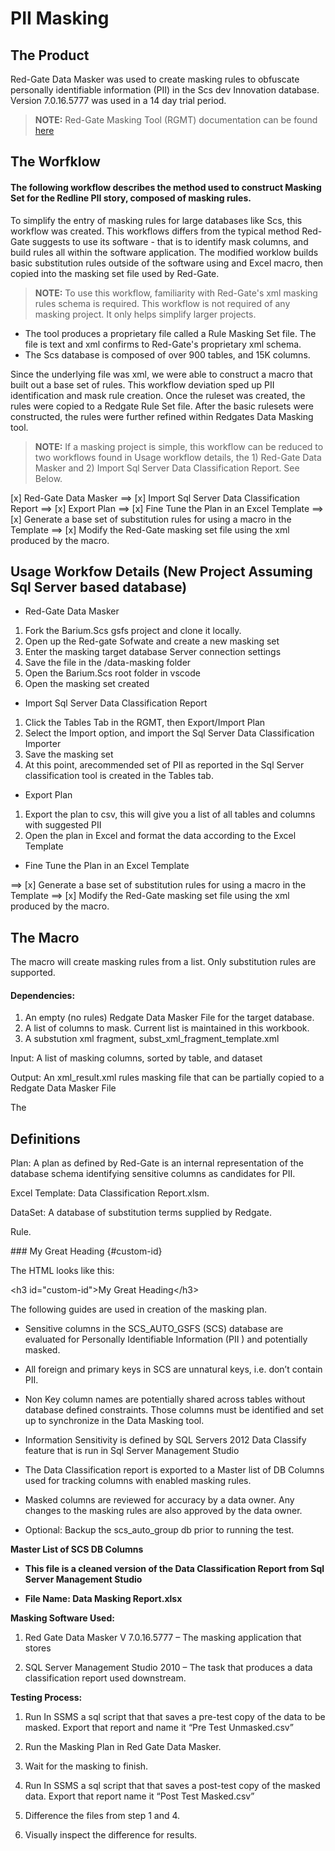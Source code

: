 # PII Masking

## The Product

Red-Gate Data Masker was used to create masking rules to obfuscate personally identifiable information (PII) in the Scs dev Innovation database. Version 7.0.16.5777 was used in a 14 day trial period.

> **NOTE:** Red-Gate Masking Tool (RGMT) documentation can be found [here](https://documentation.red-gate.com/d)

## The Worfklow

#### The following workflow describes the method used to construct Masking Set for the Redline PII story, composed of masking rules.

To simplify the entry of masking rules for large databases like Scs, this workflow was created. This workflows differs from the typical method Red-Gate suggests to use its software - that is to identify mask columns, and build rules all within the software application. The modified worklow builds basic substitution rules outside of the software using and Excel macro, then copied into the masking set file used by Red-Gate. 

> **NOTE:** To use this workflow, familiarity with Red-Gate's xml masking rules schema is required.  This workflow is not required of any masking project. It only helps simplify larger projects.

* The tool produces a proprietary file called a Rule Masking Set file. The file is text and xml confirms to Red-Gate's proprietary xml schema.
* The Scs database is composed of over 900 tables, and 15K columns.

Since the underlying file was xml, we were able to construct a macro that built out a base set of rules. This workflow deviation sped up PII identification and mask rule creation. Once the ruleset was created, the rules were copied to a Redgate Rule Set file. After the basic rulesets were constructed, the rules were further refined within Redgates Data Masking tool. 

> **NOTE:** If a masking project is simple, this workflow can be reduced to two workflows found in Usage workflow details, the 1) Red-Gate Data Masker and 2) Import Sql Server Data Classification Report. See Below.

[x] Red-Gate Data Masker ==> [x] Import Sql Server Data Classification Report ==> [x] Export Plan ==> [x] Fine Tune the Plan in an Excel Template ==> [x] Generate a base set of substitution rules for using a macro in the Template ==> [x] Modify the Red-Gate masking set file using the xml produced by the macro.

## Usage Workfow Details (New Project Assuming Sql Server based database)
* Red-Gate Data Masker 
1. Fork the Barium.Scs gsfs project and clone it locally.
1. Open up the Red-gate Sofwate and create a new masking set
1. Enter the masking target database Server connection settings
1. Save the file in the /data-masking folder
1. Open the Barium.Scs root folder in vscode
1. Open the masking set created

* Import Sql Server Data Classification Report 
1. Click the Tables Tab in the RGMT, then Export/Import Plan
1. Select the Import option, and import the Sql Server Data Classification Importer
1. Save the masking set
1. At this point, arecommended set of PII as reported in the Sql Server classification tool is created in the Tables tab.

* Export Plan 
1. Export the plan to csv, this will give you a list of all tables and columns with suggested PII
1. Open the plan in Excel and format the data according to the Excel Template

* Fine Tune the Plan in an Excel Template 



==> [x] Generate a base set of substitution rules for using a macro in the Template ==> [x] Modify the Red-Gate masking set file using the xml produced by the macro.

## The Macro

The macro will create masking rules from a list. Only substitution rules are supported.

 #### Dependencies: 
1. An empty (no rules) Redgate Data Masker File for the target database.
1. A list of columns to mask. Current list is maintained in this workbook.
1. A substution xml fragment, subst_xml_fragment_template.xml

Input: A list of masking columns, sorted by table, and dataset

Output: An xml_result.xml rules masking file that can be partially copied to a
         Redgate Data Masker File

The 

## Definitions

Plan: A plan as defined by Red-Gate is an internal representation of the
database schema identifying sensitive columns as candidates for PII.

Excel Template: Data Classification Report.xlsm.

DataSet: A database of substitution terms supplied by Redgate.

Rule.

\#\#\# My Great Heading {\#custom-id}

The HTML looks like this:

\<h3 id="custom-id"\>My Great Heading\</h3\>

The following guides are used in creation of the masking plan.

-   Sensitive columns in the SCS_AUTO_GSFS (SCS) database are evaluated for
    Personally Identifiable Information (PII ) and potentially masked.

-   All foreign and primary keys in SCS are unnatural keys, i.e. don’t contain
    PII.

-   Non Key column names are potentially shared across tables without database
    defined constraints. Those columns must be identified and set up to
    synchronize in the Data Masking tool.

-   Information Sensitivity is defined by SQL Servers 2012 Data Classify feature
    that is run in Sql Server Management Studio

-   The Data Classification report is exported to a Master list of DB Columns
    used for tracking columns with enabled masking rules.

-   Masked columns are reviewed for accuracy by a data owner. Any changes to the
    masking rules are also approved by the data owner.

-   Optional: Backup the scs_auto_group db prior to running the test.

**Master List of SCS DB Columns**

-   **This file is a cleaned version of the Data Classification Report from Sql
    Server Management Studio**

-   **File Name: Data Masking Report.xlsx**

**Masking Software Used:**

1.  Red Gate Data Masker V 7.0.16.5777 – The masking application that stores

2.  SQL Server Management Studio 2010 – The task that produces a data
    classification report used downstream.

**Testing Process:**

1.  Run In SSMS a sql script that that saves a pre-test copy of the data to be
    masked. Export that report and name it “Pre Test Unmasked.csv”

2.  Run the Masking Plan in Red Gate Data Masker.

3.  Wait for the masking to finish.

4.  Run In SSMS a sql script that that saves a post-test copy of the masked
    data. Export that report name it “Post Test Masked.csv”

5.  Difference the files from step 1 and 4.

6.  Visually inspect the difference for results.
